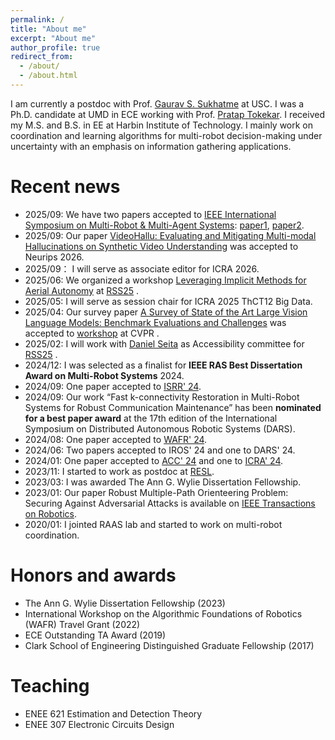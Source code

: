 ```yaml
---
permalink: /
title: "About me"
excerpt: "About me"
author_profile: true
redirect_from: 
  - /about/
  - /about.html
---
```


I am currently a postdoc with Prof. [Gaurav S. Sukhatme](https://uscresl.org/principal-investigator/) at USC. I was a Ph.D. candidate at UMD in ECE working with Prof. [Pratap Tokekar](http://raaslab.org/). I received my M.S. and B.S. in EE at Harbin Institute of Technology. I mainly work on coordination and learning algorithms for multi-robot decision-making under uncertainty with an emphasis on information gathering applications.

Recent news
======
* 2025/09: We have two papers accepted to [IEEE International Symposium on Multi-Robot & Multi-Agent Systems](https://www.sutd.edu.sg/mrs2025/ ): [paper1](https://arxiv.org/pdf/2507.16068 ), [paper2](https://arxiv.org/pdf/2409.12274 ). 
* 2025/09: Our paper [VideoHallu: Evaluating and Mitigating Multi-modal Hallucinations on Synthetic Video Understanding](https://arxiv.org/abs/2505.01481) was accepted to Neurips 2026.
* 2025/09： I will serve as associate editor for ICRA 2026.
* 2025/06: We organized a workshop [Leveraging Implicit Methods for Aerial Autonomy](https://im4rob.github.io/) at [RSS25](https://roboticsconference.org/) .
* 2025/05: I will serve as session chair for ICRA 2025 ThCT12 Big Data.
* 2025/04: Our survey paper [A Survey of State of the Art Large Vision Language Models: Benchmark Evaluations and Challenges]() was accepted to [workshop](https://cvpr25workshop.netlify.app/) at CVPR .
* 2025/02: I will work with [Daniel Seita](https://danielseita.github.io/) as Accessibility committee for [RSS25](https://roboticsconference.org/) .
* 2024/12: I was selected as a finalist for **IEEE RAS Best Dissertation Award on Multi-Robot Systems** 2024.
* 2024/09: One paper accepted to [ISRR' 24](https://arxiv.org/abs/2403.10795).
* 2024/09: Our work “Fast k-connectivity Restoration in Multi-Robot Systems for Robust Communication Maintenance” has been **nominated for a best paper award** at the 17th edition of the International Symposium on Distributed Autonomous Robotic Systems (DARS).
* 2024/08: One paper accepted to [WAFR' 24](https://arxiv.org/pdf/2406.10199). 
* 2024/06: Two papers accepted to IROS' 24 and one to DARS' 24.
* 2024/01: One paper accepted to [ACC' 24](https://arxiv.org/pdf/2307.04328.pdf) and one to [ICRA' 24](https://arxiv.org/pdf/2310.07621.pdf). 
* 2023/11: I started to work as postdoc at [RESL](https://uscresl.org/).
* 2023/03: I was awarded The Ann G. Wylie Dissertation Fellowship.
* 2023/01: Our paper Robust Multiple-Path Orienteering Problem: Securing Against Adversarial Attacks is available on [IEEE Transactions on Robotics](https://ieeexplore.ieee.org/abstract/document/10008951). 
* 2020/01: I jointed RAAS lab and started to work on multi-robot coordination.

Honors and awards
======
* The Ann G. Wylie Dissertation Fellowship (2023)
* International Workshop on the Algorithmic Foundations of Robotics (WAFR) Travel Grant (2022)
* ECE Outstanding TA Award (2019)
* Clark School of Engineering Distinguished Graduate Fellowship (2017)


Teaching
======
* ENEE 621 Estimation and Detection Theory
* ENEE 307 Electronic Circuits Design





